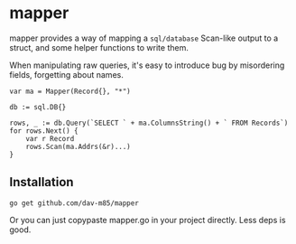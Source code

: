 # mapper
mapper provides a way of mapping a `sql/database` Scan-like output
to a struct, and some helper functions to write them.

When manipulating raw queries, it's easy to introduce bug by misordering fields,
forgetting about names.

```
var ma = Mapper(Record{}, "*")

db := sql.DB{}

rows, _ := db.Query(`SELECT ` + ma.ColumnsString() + ` FROM Records`)
for rows.Next() {
    var r Record
    rows.Scan(ma.Addrs(&r)...)
}
```

## Installation
```
go get github.com/dav-m85/mapper
```

Or you can just copypaste mapper.go in your project directly. Less deps is good.
